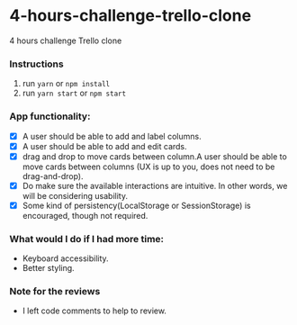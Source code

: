 # 4-hours-challenge-trello-clone

4 hours challenge Trello clone

### Instructions

1. run `yarn` or `npm install`
2. run `yarn start` or `npm start`

### App functionality:

- [x] A user should be able to add and label columns.
- [x] A user should be able to add and edit cards.
- [x] drag and drop to move cards between column.A user should be able to move cards between columns (UX is up to you, does not need to be
      drag-and-drop).
- [x] Do make sure the available interactions are intuitive. In other words, we will be considering usability.
- [x] Some kind of persistency(LocalStorage or SessionStorage) is encouraged, though not required.

### What would I do if I had more time:

- Keyboard accessibility.
- Better styling.

### Note for the reviews

- I left code comments to help to review.
